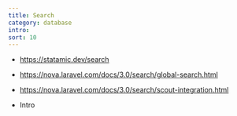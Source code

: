 ```yaml
---
title: Search
category: database
intro: 
sort: 10
---
```


- https://statamic.dev/search
- https://nova.laravel.com/docs/3.0/search/global-search.html
- https://nova.laravel.com/docs/3.0/search/scout-integration.html

- Intro
